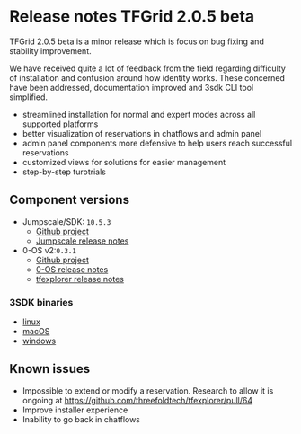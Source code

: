 # Release notes TFGrid 2.0.5 beta

TFGrid 2.0.5 beta is a minor release which is focus on bug fixing and stability improvement.

We have received quite a lot of feedback from the field regarding difficulty of installation and confusion around how identity works.
These concerned have been addressed, documentation improved and 3sdk CLI tool simplified.

- streamlined installation for normal and expert modes across all supported platforms
- better visualization of reservations in chatflows and admin panel
- admin panel components more defensive to help users reach successful reservations
- customized views for solutions for easier management
- step-by-step turotrials 

## Component versions

- Jumpscale/SDK: `10.5.3`
  - [Github project](https://github.com/orgs/threefoldtech/projects/77)
  - [Jumpscale release notes](https://github.com/threefoldtech/jumpscaleX_core/releases/tag/v10.5.3)
- 0-OS v2:`0.3.1`
  - [Github project](https://github.com/orgs/threefoldtech/projects/87)
  - [0-OS release notes](https://github.com/threefoldtech/zos/releases/tag/v0.3.1)
  - [tfexplorer release notes](https://github.com/threefoldtech/tfexplorer/releases/tag/v0.3.0)

### 3SDK binaries

- [linux](https://github.com/threefoldtech/jumpscaleX_core/releases/download/v10.5.3/3sdk_v10.5.3_linux_x86_64)
- [macOS](https://github.com/threefoldtech/jumpscaleX_core/releases/download/v10.5.3/3sdk_v10.5.3_darwin_x86_64)
- [windows](https://github.com/threefoldtech/jumpscaleX_core/releases/download/v10.5.3/3sdk_v10.5.3_windows.exe)

## Known issues

- Impossible to extend or modify a reservation. Research to allow it is ongoing at https://github.com/threefoldtech/tfexplorer/pull/64
- Improve installer experience
- Inability to go back in chatflows

